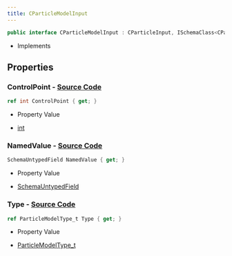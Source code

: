 ```yaml
---
title: CParticleModelInput
---
```


```csharp
public interface CParticleModelInput : CParticleInput, ISchemaClass<CParticleInput>, ISchemaClass<CParticleModelInput>, ISchemaField, ISchemaClass, INativeHandle
```

- Implements

## Properties

### **ControlPoint** - [Source Code](https://github.com/swiftly-solution/swiftlys2/blob/main/managed/src/SwiftlyS2.Generated/Schemas/Interfaces/CParticleModelInput.cs#L21)

```csharp
ref int ControlPoint { get; }
```

- Property Value

- [int](https://learn.microsoft.com/dotnet/api/system.int32)

### **NamedValue** - [Source Code](https://github.com/swiftly-solution/swiftlys2/blob/main/managed/src/SwiftlyS2.Generated/Schemas/Interfaces/CParticleModelInput.cs#L19)

```csharp
SchemaUntypedField NamedValue { get; }
```

- Property Value

- [SchemaUntypedField](/docs/api/shared/schemas/schemauntypedfield)

### **Type** - [Source Code](https://github.com/swiftly-solution/swiftlys2/blob/main/managed/src/SwiftlyS2.Generated/Schemas/Interfaces/CParticleModelInput.cs#L16)

```csharp
ref ParticleModelType_t Type { get; }
```

- Property Value

- [ParticleModelType_t](/docs/api/shared/schemadefinitions/particlemodeltype_t)


